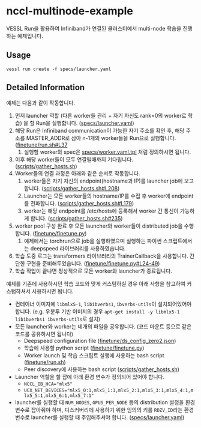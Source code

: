 nccl-multinode-example
=======================

VESSL Run을 활용하여 Infiniband가 연결된 클러스터에서 multi-node 학습을 진행하는 예제입니다.

## Usage

```
vessl run create -f specs/launcher.yaml
```

## Detailed Information

예제는 다음과 같이 작동합니다.

1. 먼저 launcher 역할 (다른 worker들 관리 + 자기 자신도 rank=0의 worker로 학습) 을 할 Run을 실행합니다. ([specs/launcher.yaml](specs/launcher.yaml))
1. 해당 Run은 Infiniband communication이 가능한 자기 주소를 확인 후, 해당 주소를 MASTER_ADDR로 삼아 n-1개의 worker들을 Run으로 실행합니다. ([finetune/run.sh#L37](finetune/run.sh#L37)
    1. 실행할 worker의 spec은 [specs/worker.yaml.tpl](specs/worker.yaml.tpl) 처럼 정의하시면 됩니다.
1. 이후 해당 worker들이 모두 연결될때까지 기다립니다. ([scripts/gather_hosts.sh](scripts/gather_hosts.sh))
1. Worker들의 연결 과정은 아래와 같은 순서로 작동합니다.
    1. worker들은 자기 자신의 endpoint(hostname과 IP)를 launcher job에 보고합니다. ([scripts/gather_hosts.sh#L208](scripts/gather_hosts.sh#L208))
    1. Launcher는 모든 worker들의 hostname/IP를 수집 후 worker에 endpoint를 전파합니다. ([scripts/gather_hosts.sh#L179](scripts/gather_hosts.sh#L179))
    1. worker는 해당 endpoint를 /etc/hosts에 등록해서 worker 간 통신이 가능하게 합니다. ([scripts/gather_hosts.sh#235](scripts/gather_hosts.sh#L235))
1. worker pool 구성 완료 후 모든 launcher와 worker들이 distributed job을 수행합니다. ([finetune/finetune.py](finetune/finetune.py))
    1. 예제에서는 torchrun으로 job을 실행하였으며 실행하는 파이썬 스크립트에서는 deepspeed 라이브러리를 사용하였습니다.
1. 학습 도중 로그는 transformers 라이브러리의 TrainerCallback을 사용합니다. 간단한 구현을 준비해두었습니다. ([finetune/finetune.py#L24-49](finetune/finetune.py#L24-49))
1. 학습 작업이 끝나면 정상적으로 모든 worker와 launcher가 종료됩니다.

예제를 기존에 사용하시던 학습 코드와 맞게 커스텀하실 경우 아래 사항을 참고하여 커스텀하셔서 사용하시면 됩니다.
- 컨테이너 이미지에 `libmlx5-1`, `libibverbs1`, `ibverbs-utils`이 설치되어있어야 합니다. (e.g. 우분투 기반 이미지의 경우 `apt-get install -y libmlx5-1 libibverbs1 ibverbs-utils`로 설치)
- 모든 launcher와 worker는 네개의 파일을 공유합니다. (코드 마운트 등으로 같은 코드를 공유하시면 됩니다)
    - Deepspeed configuration file ([finetune/ds_config_zero2.json](finetune/ds_config_zero2.json))
    - 학습에 사용할 python script ([finetune/finetune.py](finetune/finetune.py))
    - Worker launch 및 학습 스크립트 실행에 사용하는 bash script ([finetune/run.sh](finetune/run.sh))
    - Peer discovery에 사용하는 bash script ([scripts/gather_hosts.sh](scripts/gather_hosts.sh))
- Launcher 역할을 할 잡에 아래 환경 변수가 정의되어 있어야 합니다.
    - `NCCL_IB_HCA="mlx5"`
    - `UCX_NET_DEVICES="mlx5_0:1,mlx5_1:1,mlx5_2:1,mlx5_3:1,mlx5_4:1,mlx5_5:1,mlx5_6:1,mlx5_7:1"`
- launcher를 실행할 때 `NUM_NODES`, `GPUS_PER_NODE` 등의 distribution 설정을 환경 변수로 잡아줘야 하며, 디스커버리에 사용하기 위한 임의의 키를 `RDZV_ID`라는 환경 변수로 launcher를 실행할 때 주입해주셔야 합니다. ([specs/launcher.yaml](specs/launcher.yaml))
